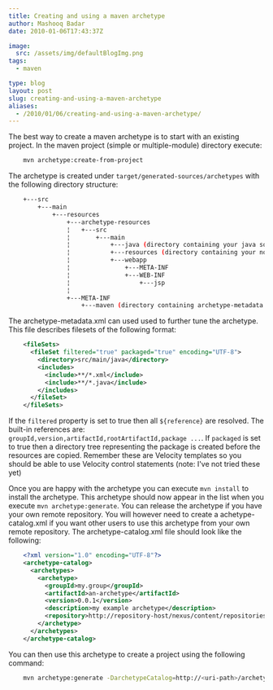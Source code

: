```yaml
---
title: Creating and using a maven archetype
author: Mashooq Badar
date: 2010-01-06T17:43:37Z

image:
  src: /assets/img/defaultBlogImg.png
tags:
  - maven

type: blog
layout: post
slug: creating-and-using-a-maven-archetype
aliases:
  - /2010/01/06/creating-and-using-a-maven-archetype/
---
```


The best way to create a maven archetype is to start with an existing project. In the maven project (simple or multiple-module) directory execute:

~~~bash
    mvn archetype:create-from-project
~~~

The archetype is created under `target/generated-sources/archetypes` with the following directory structure:

~~~bash
    +---src
        +---main
            +---resources
                +---archetype-resources
                ¦   +---src
                ¦       +---main
                ¦           +---java (directory containing your java sources)
                ¦           +---resources (directory containing your non-java sources)
                ¦           +---webapp
                ¦               +---META-INF
                ¦               +---WEB-INF
                ¦                   +---jsp
                ¦
                +---META-INF
                    +---maven (directory containing archetype-metadata.xml)
~~~


The archetype-metadata.xml can used used to further tune the archetype. This file describes filesets of the following format:

~~~xml
    <fileSets>
      <fileSet filtered="true" packaged="true" encoding="UTF-8">
        <directory>src/main/java</directory>
        <includes>
          <include>**/*.xml</include>
          <include>**/*.java</include>
        </includes>
      </fileSet>
    </fileSets>
~~~

If the `filtered` property is set to true then all `${reference}` are resolved. The built-in references are: `groupId,version,artifactId,rootArtifactId,package ...`. If `packaged` is set to true then a directory tree representing the package is created before the resources are copied. Remember these are Velocity templates so you should  be able to use Velocity control statements (note: I've not tried these yet)

Once you are happy with the archetype you can execute `mvn install` to install the archetype. This archetype should now appear in the list when you execute `mvn archetype:generate`. You can release the archetype if you have your own remote repository. You will however need to create a achetype-catalog.xml if you want other users to use this archetype from your own remote repository. The archetype-catalog.xml file should look like the following:

~~~xml
    <?xml version="1.0" encoding="UTF-8"?>
    <archetype-catalog>
      <archetypes>
        <archetype>
          <groupId>my.group</groupId>
          <artifactId>an-archetype</artifactId>
          <version>0.0.1</version>
          <description>my example archetype</description>
          <repository>http://repository-host/nexus/content/repositories/releases</repository>
        </archetype>
      </archetypes>
    </archetype-catalog>
~~~



You can then use this archetype to create a project using the following command:


~~~bash
    mvn archetype:generate -DarchetypeCatalog=http://<uri-path>/archetype-catalog.xml
~~~
